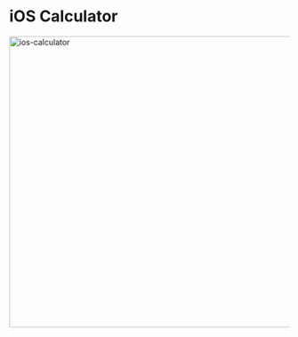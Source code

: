 # iOS Calculator


<img width="524" alt="ios-calculator" src="https://github.com/user-attachments/assets/6d61f474-9ff6-4ad7-aed4-a8ba68800fb3" />
